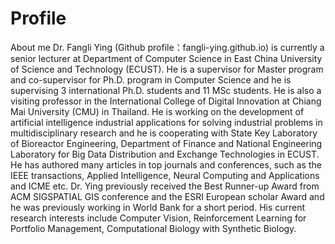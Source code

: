 # Profile
About me
Dr. Fangli Ying (Github profile：fangli-ying.github.io) is currently a senior lecturer at Department of Computer Science in East China University of Science and Technology (ECUST). He is a supervisor for Master program and co-supervisor for Ph.D. program in Computer Science and he is supervising 3 international Ph.D. students and 11 MSc students. He is also a visiting professor in the International College of Digital Innovation at Chiang Mai University (CMU) in Thailand. He is working on the development of artificial intelligence industrial applications for solving industrial problems in multidisciplinary research and he is cooperating with State Key Laboratory of Bioreactor Engineering, Department of Finance and National Engineering Laboratory for Big Data Distribution and Exchange Technologies in ECUST. He has authored many articles in top journals and conferences, such as the IEEE transactions, Applied Intelligence, Neural Computing and Applications and ICME etc. Dr. Ying previously received the Best Runner-up Award from ACM SIGSPATIAL GIS conference and the ESRI European scholar Award and he was previously working in World Bank for a short period. His current research interests include Computer Vision, Reinforcement Learning for Portfolio Management, Computational Biology with Synthetic Biology.
